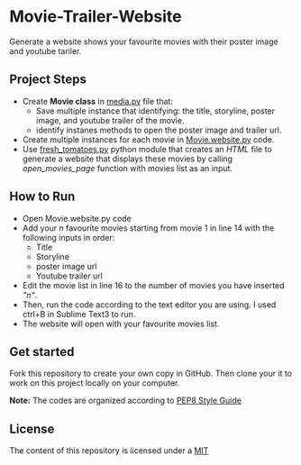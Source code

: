 # Movie-Trailer-Website
Generate a website shows your favourite movies with their poster image and youtube tariler.
## Project Steps
- Create **Movie class** in [media.py](https://github.com/HanaShamatah/Movie-Trailer-Website/blob/master/media.py) file that: 
  - Save multiple instance that identifying: the title, storyline, poster image, and youtube trailer of the movie.
  - identify instanes methods to open the poster image and trailer url.
- Create multiple instances for each movie in [Movie.website.py](https://github.com/HanaShamatah/Movie-Trailer-Website/blob/master/Movie_website.py) code.
- Use [fresh_tomatoes.py](https://github.com/udacity/ud036_StarterCode) python module that creates an _HTML_ file to generate a website that displays these movies by calling _open_movies_page_ function with movies list as an input.
## How to Run
- Open Movie.website.py code
- Add your _n_ favourite movies starting from movie 1 in line 14 with the following inputs in order:
  - Title
  - Storyline
  - poster image url
  - Youtube trailer url
- Edit the movie list in line 16 to the number of movies you have inserted _"n"_.
- Then, run the code according to the text editor you are using. I used ctrl+B in Sublime Text3 to run.
- The website will open with your favourite movies list.

## Get started
Fork this repository to create your own copy in GitHub. Then clone your it to work on this project locally on your computer.

**Note:** The codes are organized according to [PEP8 Style Guide](https://www.python.org/dev/peps/pep-0008/#tabs-or-spaces)

## License
The content of this repository is licensed under a [MIT](https://choosealicense.com/licenses/mit/)
